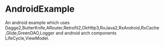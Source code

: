# AndroidExample
An android example which uses Dagge2,ButterKnife,ARouter,Retrofit2,OkHttp3,RxJava2,RxAndroid,RxCache,Glide,GreenDAO,Logger and android arch components LifeCycle,ViewModel.



